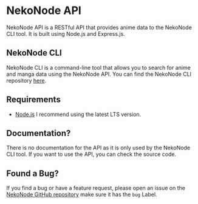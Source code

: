 
# NekoNode API

NekoNode API is a RESTful API that provides anime data to the NekoNode CLI tool. It is built using Node.js and Express.js.

## NekoNode CLI

NekoNode CLI is a command-line tool that allows you to search for anime and manga data using the NekoNode API. You can find the NekoNode CLI repository [here](https://github.com/DeveloperJosh/anime-cli).

## Requirements

- [Node.js](https://nodejs.org/en/) I recommend using the latest LTS version.

## Documentation?

There is no documentation for the API as it is only used by the NekoNode CLI tool. If you want to use the API, you can check the source code.

## Found a Bug?

If you find a bug or have a feature request, please open an issue on the [NekoNode GitHub repository](https://github.com/DeveloperJosh/anime-cli/issues) make sure it has the `bug` Label.